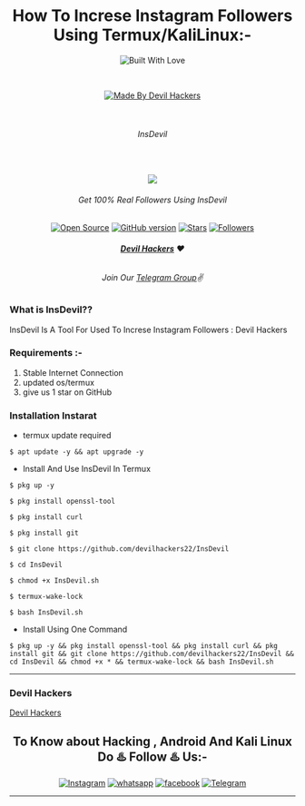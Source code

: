 <h1 align="center">How To Increse Instagram Followers Using Termux/KaliLinux:-</h1>
<p align=center>
  <img title="Built With Love" src="https://forthebadge.com/images/badges/built-with-love.svg"></p>
  
  <br>

<p align=center>
  <a href="https://www.instagram.com/bhikan_deshmukh"><img title="Made By Devil Hackers" src="https://img.shields.io/badge/MADE%20By-Devil-SCRIPT?colorA=%23ff8100&colorB=%23017e40&colorC=%23ff0000&style=for-the-badge"></a>
  </p>

  <br>

###### <p align="center"> InsDevil
<br>

<p align=center>
<img src="https://avatars.githubusercontent.com/u/76688727?v=4"></p>

###### <p align="center">Get 100% Real Followers Using InsDevil<p align="center">
<p align=center>
  <a href="https://www.instagram.com/devilhackers22"><img title="Open Source" src="https://img.shields.io/badge/Open%20Source-%E2%99%A5-red" ></a>
  <a href="https://www.instagram.com/devilhackers22"><img title="GitHub version" src="https://d25lcipzij17d.cloudfront.net/badge.svg?id=gh&type=6&v=1.0&x2=0" ></a>
  <a href="https://www.instagram.com/devilhackers22"><img title="Stars" src="https://img.shields.io/github/stars/bhikandeshmukh/instarat?style=social" ></a>
  <a href="https://github.com/devilhackers22/followers"><img title="Followers" src="https://img.shields.io/github/followers/bhikandeshmukh?color=blue&style=flat-square"></a>

###### <p align="center"> *[**Devil Hackers**](https://www.instagram.com/devilhackers22/) ❤️*
###### <p align="center"> *Join Our [Telegram Group](https://www.instagram.com/devilhackers22)✌*

### What is InsDevil??
InsDevil Is A Tool For Used To Increse Instagram Followers : Devil Hackers

### Requirements :-

1) Stable Internet Connection
2) updated os/termux
3) give us 1 star on GitHub

### Installation Instarat

* termux update required

```
$ apt update -y && apt upgrade -y
```
* Install And Use InsDevil In Termux
```
$ pkg up -y

$ pkg install openssl-tool

$ pkg install curl

$ pkg install git

$ git clone https://github.com/devilhackers22/InsDevil

$ cd InsDevil

$ chmod +x InsDevil.sh

$ termux-wake-lock

$ bash InsDevil.sh
```

* Install Using One Command

```
$ pkg up -y && pkg install openssl-tool && pkg install curl && pkg install git && git clone https://github.com/devilhackers22/InsDevil && cd InsDevil && chmod +x * && termux-wake-lock && bash InsDevil.sh
```

-------------------------------------------------------------------------------------

### Devil Hackers

[Devil Hackers](https://www.instagram.com/devilhackers22/)

### <h2 align="center">To Know about Hacking , Android And Kali Linux Do ♨️ Follow ♨️ Us:-</h2>
<p align="center">
<a href="https://www.instagram.com/devilhackers22/"><img title="Instagram" src="https://img.shields.io/badge/instagram-%23E4405F.svg?&style=for-the-badge&logo=instagram&logoColor=white"></a>
<a href="https://chat.whatsapp.com/D7VzPy5zttZIf7LXuAfjz0"><img title="whatsapp" src="https://img.shields.io/badge/WHATSAPP-%2325D366.svg?&style=for-the-badge&logo=whatsapp&logoColor=white"></a>
<a href="https://www.facebook.com/devilhackers22"><img title="facebook" src="https://img.shields.io/badge/facebook-%231877F2.svg?&style=for-the-badge&logo=facebook&logoColor=white"></a>
<a href="https://t.me/devilhackers22"><img title="Telegram" src="https://img.shields.io/badge/Telegram-blue?style=for-the-badge&logo=Telegram"></a>
</p>

-------------------------------------------------------------------------------------
